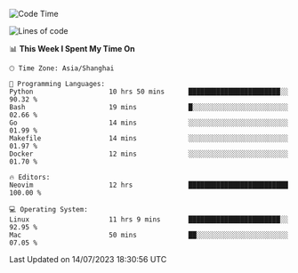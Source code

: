 <!--START_SECTION:waka-->
![Code Time](http://img.shields.io/badge/Code%20Time-1%2C439%20hrs%2029%20mins-blue)

![Lines of code](https://img.shields.io/badge/From%20Hello%20World%20I%27ve%20Written-261.4%20thousand%20lines%20of%20code-blue)

📊 **This Week I Spent My Time On** 

```text
🕑︎ Time Zone: Asia/Shanghai

💬 Programming Languages: 
Python                   10 hrs 50 mins      ███████████████████████░░   90.32 % 
Bash                     19 mins             █░░░░░░░░░░░░░░░░░░░░░░░░   02.66 % 
Go                       14 mins             ░░░░░░░░░░░░░░░░░░░░░░░░░   01.99 % 
Makefile                 14 mins             ░░░░░░░░░░░░░░░░░░░░░░░░░   01.97 % 
Docker                   12 mins             ░░░░░░░░░░░░░░░░░░░░░░░░░   01.70 % 

🔥 Editors: 
Neovim                   12 hrs              █████████████████████████   100.00 % 

💻 Operating System: 
Linux                    11 hrs 9 mins       ███████████████████████░░   92.95 % 
Mac                      50 mins             ██░░░░░░░░░░░░░░░░░░░░░░░   07.05 % 
```


 Last Updated on 14/07/2023 18:30:56 UTC
<!--END_SECTION:waka-->
